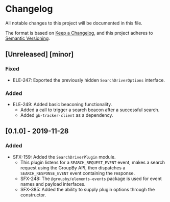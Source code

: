 # Changelog
All notable changes to this project will be documented in this file.

The format is based on [Keep a Changelog](https://keepachangelog.com/en/1.0.0/),
and this project adheres to [Semantic Versioning](https://semver.org/spec/v2.0.0.html).

## [Unreleased] [minor]
### Fixed
- ELE-247: Exported the previously hidden `SearchDriverOptions` interface.

### Added
- ELE-249: Added basic beaconing functionality.
  - Added a call to trigger a search beacon after a successful search.
  - Added `gb-tracker-client` as a dependency.

## [0.1.0] - 2019-11-28
### Added
- SFX-159: Added the `SearchDriverPlugin` module.
  - This plugin listens for a `SEARCH_REQUEST_EVENT` event, makes a
    search request using the GroupBy API, then dispatches a
    `SEARCH_RESPONSE_EVENT` event containing the response.
  - SFX-248: The `@groupby/elements-events` package is used for event names and payload interfaces.
  - SFX-385: Added the ability to supply plugin options through the constructor.

